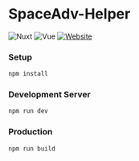 # SpaceAdv-Helper

![Nuxt](https://img.shields.io/badge/Nuxt-3-green?logo=nuxt.js)
![Vue](https://img.shields.io/badge/Vue-3-42b883?logo=vue.js)
[![Website](https://img.shields.io/website?down_color=red&down_message=offline&up_color=green&up_message=online&url=https://spaceadv.icu)](https://spaceadv.icu)

### Setup

```bash
npm install
```

### Development Server

```bash
npm run dev
```

### Production

```bash
npm run build
```
